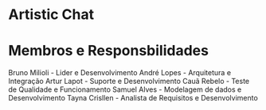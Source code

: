 # Artistic Chat

# Membros e Responsbilidades

Bruno Milioli - Lider e Desenvolvimento
André Lopes - Arquitetura e Integração
Artur Lapot - Suporte e Desenvolvimento
Cauã Rebelo - Teste de Qualidade e Funcionamento
Samuel Alves - Modelagem de dados e Desenvolvimento
Tayna Crisllen - Analista de Requisitos e Desenvolvimento
